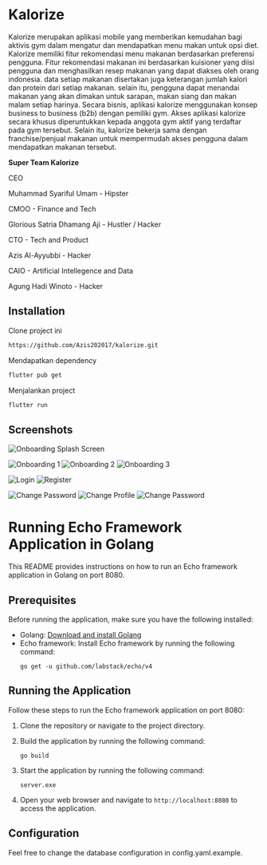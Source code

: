 
# Kalorize

Kalorize merupakan aplikasi mobile yang memberikan kemudahan bagi aktivis gym dalam mengatur dan mendapatkan menu makan untuk opsi diet. Kalorize memiliki fitur rekomendasi menu makanan berdasarkan preferensi pengguna. Fitur rekomendasi makanan ini berdasarkan kuisioner yang diisi pengguna dan menghasilkan resep makanan yang dapat diakses oleh orang indonesia. data setiap makanan disertakan juga keterangan jumlah kalori dan protein dari setiap makanan. selain itu, pengguna dapat menandai makanan yang akan dimakan untuk sarapan, makan siang dan makan malam setiap harinya. Secara bisnis, aplikasi kalorize menggunakan konsep business to business (b2b) dengan pemiliki gym. Akses aplikasi kalorize secara khusus diperuntukkan kepada anggota gym aktif yang terdaftar pada gym tersebut. Selain itu, kalorize bekerja sama dengan franchise/penjual makanan untuk mempermudah akses pengguna dalam mendapatkan makanan tersebut.

**Super Team Kalorize**

CEO

Muhammad Syariful Umam - Hipster

CMOO - Finance and Tech

Glorious Satria Dhamang Aji - Hustler / Hacker

CTO - Tech and Product

Azis Al-Ayyubbi - Hacker

CAIO - Artificial Intellegence and Data

Agung Hadi Winoto - Hacker

## Installation

Clone project ini

```bash
https://github.com/Azis202017/kalorize.git
```

Mendapatkan dependency

```bash
flutter pub get
```

Menjalankan project

```bash
flutter run
```
    
## Screenshots
![Onboarding Splash Screen ](screenshot/onboarding1.png)

![Onboarding 1](screenshot/onboarding1.png)
![Onboarding 2](screenshot/onboarding2.png)
![Onboarding 3](screenshot/onboarding3.png)

![Login](screenshot/login.png)
![Register](screenshot/register.png)

![Change Password](screenshot/profile.png)
![Change Profile](screenshot/ubah_profile.png)
![Change Password](screenshot/password.png)






# Running Echo Framework Application in Golang 

This README provides instructions on how to run an Echo framework application in Golang on port 8080.

## Prerequisites

Before running the application, make sure you have the following installed:

- Golang: [Download and install Golang](https://golang.org/dl/)
- Echo framework: Install Echo framework by running the following command:
  ```shell
  go get -u github.com/labstack/echo/v4
  ```

## Running the Application

Follow these steps to run the Echo framework application on port 8080:

1. Clone the repository or navigate to the project directory.

2. Build the application by running the following command:
    ```shell
    go build
    ```

3. Start the application by running the following command:
    ```shell
    server.exe
    ```

4. Open your web browser and navigate to `http://localhost:8080` to access the application.

## Configuration

Feel free to change the database configuration in config.yaml.example.
